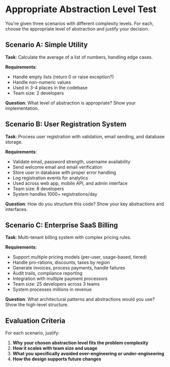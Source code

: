 # Appropriate Abstraction Level Test

You're given three scenarios with different complexity levels. For each, choose the appropriate level of abstraction and justify your decision.

## Scenario A: Simple Utility
**Task**: Calculate the average of a list of numbers, handling edge cases.

**Requirements**:
- Handle empty lists (return 0 or raise exception?)
- Handle non-numeric values
- Used in 3-4 places in the codebase
- Team size: 2 developers

**Question**: What level of abstraction is appropriate? Show your implementation.

## Scenario B: User Registration System  
**Task**: Process user registration with validation, email sending, and database storage.

**Requirements**:
- Validate email, password strength, username availability
- Send welcome email and email verification
- Store user in database with proper error handling
- Log registration events for analytics
- Used across web app, mobile API, and admin interface
- Team size: 8 developers
- System handles 1000+ registrations/day

**Question**: How do you structure this code? Show your key abstractions and interfaces.

## Scenario C: Enterprise SaaS Billing  
**Task**: Multi-tenant billing system with complex pricing rules.

**Requirements**:
- Support multiple pricing models (per-user, usage-based, tiered)
- Handle pro-rations, discounts, taxes by region
- Generate invoices, process payments, handle failures
- Audit trails, compliance reporting
- Integration with multiple payment processors
- Team size: 25 developers across 3 teams
- System processes millions in revenue

**Question**: What architectural patterns and abstractions would you use? Show the high-level structure.

## Evaluation Criteria
For each scenario, justify:
1. **Why your chosen abstraction level fits the problem complexity**
2. **How it scales with team size and usage**  
3. **What you specifically avoided over-engineering or under-engineering**
4. **How the design supports future changes**

